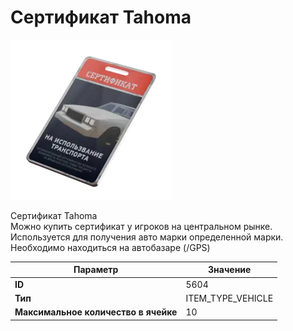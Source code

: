 # Сертификат Tahoma

![Item Image](../img/5604.webp?raw=true)

Сертификат Tahoma<br>Можно купить сертификат у игроков на центральном рынке.<br>Используется для получения авто марки определенной марки.<br>Необходимо находиться на автобазаре (/GPS)


| Параметр | Значение |
|----------|----------|
| **ID** | 5604 |
| **Тип** | ITEM_TYPE_VEHICLE |
| **Максимальное количество в ячейке** | 10 |

